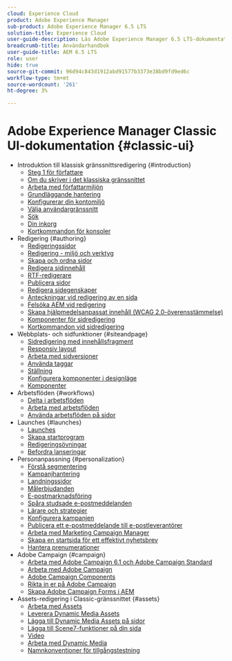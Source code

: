 ```yaml
---
cloud: Experience Cloud
product: Adobe Experience Manager
sub-product: Adobe Experience Manager 6.5 LTS
solution-title: Experience Cloud
user-guide-description: Läs Adobe Experience Manager 6.5 LTS-dokumentationen och se hur det fungerar och vad programmet kan göra för dig.
breadcrumb-title: Användarhandbok
user-guide-title: AEM 6.5 LTS
role: user
hide: true
source-git-commit: 96d94c843d1912abd91577b3373e38bd9fd9ed6c
workflow-type: tm+mt
source-wordcount: '261'
ht-degree: 3%

---
```



# Adobe Experience Manager Classic UI-dokumentation {#classic-ui}

+ Introduktion till klassisk gränssnittsredigering {#introduction}
   + [Steg 1 för författare](/help/sites-classic-ui-authoring/classic-page-author-first-steps.md)
   + [Om du skriver i det klassiska gränssnittet](/help/sites-classic-ui-authoring/classicui.md)
   + [Arbeta med författarmiljön](/help/sites-classic-ui-authoring/author-env.md)
   + [Grundläggande hantering](/help/sites-classic-ui-authoring/author-env-basic-handling.md)
   + [Konfigurerar din kontomiljö](/help/sites-classic-ui-authoring/author-env-user-props.md)
   + [Välja användargränssnitt](/help/sites-classic-ui-authoring/author-env-select-ui.md)
   + [Sök](/help/sites-classic-ui-authoring/author-env-search.md)
   + [Din inkorg](/help/sites-classic-ui-authoring/author-env-inbox.md)
   + [Kortkommandon för konsoler](/help/sites-classic-ui-authoring/author-env-keyboard-shortcuts.md)
+ Redigering {#authoring}
   + [Redigeringssidor](/help/sites-classic-ui-authoring/classic-page-author.md)
   + [Redigering - miljö och verktyg](/help/sites-classic-ui-authoring/classic-page-author-env-tools.md)
   + [Skapa och ordna sidor](/help/sites-classic-ui-authoring/classic-page-author-manage-pages.md)
   + [Redigera sidinnehåll](/help/sites-classic-ui-authoring/classic-page-author-edit-content.md)
   + [RTF-redigerare](/help/sites-classic-ui-authoring/classic-page-author-rich-text-editor.md)
   + [Publicera sidor](/help/sites-classic-ui-authoring/classic-page-author-publish-pages.md)
   + [Redigera sidegenskaper](/help/sites-classic-ui-authoring/classic-page-author-edit-page-properties.md)
   + [Anteckningar vid redigering av en sida](/help/sites-classic-ui-authoring/classic-page-author-annotations.md)
   + [Felsöka AEM vid redigering](/help/sites-classic-ui-authoring/classic-page-author-troubleshooting.md)
   + [Skapa hjälpmedelsanpassat innehåll (WCAG 2.0-överensstämmelse)](/help/sites-classic-ui-authoring/classic-page-author-accessible-content.md)
   + [Komponenter för sidredigering](/help/sites-classic-ui-authoring/classic-page-author-edit-mode.md)
   + [Kortkommandon vid sidredigering](/help/sites-classic-ui-authoring/classic-page-author-keyboard-shortcuts.md)
+ Webbplats- och sidfunktioner {#siteandpage}
   + [Sidredigering med innehållsfragment](/help/sites-classic-ui-authoring/classic-page-author-content-fragments.md)
   + [Responsiv layout](/help/sites-classic-ui-authoring/classic-page-author-responsive-layout.md)
   + [Arbeta med sidversioner](/help/sites-classic-ui-authoring/classic-page-author-work-with-versions.md)
   + [Använda taggar](/help/sites-classic-ui-authoring/classic-feature-tags.md)
   + [Ställning](/help/sites-classic-ui-authoring/classic-feature-scaffolding.md)
   + [Konfigurera komponenter i designläge](/help/sites-classic-ui-authoring/classic-page-author-design-mode.md)
   + [Komponenter](/help/sites-classic-ui-authoring/classic-page-author-default-components.md)
+ Arbetsflöden {#workflows}
   + [Delta i arbetsflöden](/help/sites-classic-ui-authoring/classic-workflows-participating.md)
   + [Arbeta med arbetsflöden](/help/sites-classic-ui-authoring/classic-workflows.md)
   + [Använda arbetsflöden på sidor](/help/sites-classic-ui-authoring/classic-workflows-applying.md)
+ Launches {#launches}
   + [Launches](/help/sites-classic-ui-authoring/classic-launches.md)
   + [Skapa startprogram](/help/sites-classic-ui-authoring/classic-launches-creating.md)
   + [Redigeringsövningar](/help/sites-classic-ui-authoring/classic-launches-editing.md)
   + [Befordra lanseringar](/help/sites-classic-ui-authoring/classic-launches-promoting.md)
+ Personanpassning {#personalization}
   + [Förstå segmentering](/help/sites-classic-ui-authoring/classic-personalization-campaigns-segmentation.md)
   + [Kampanjhantering](/help/sites-classic-ui-authoring/classic-personalization-campaigns.md)
   + [Landningssidor](/help/sites-classic-ui-authoring/classic-personalization-campaigns-landingpage.md)
   + [Målerbjudanden](/help/sites-classic-ui-authoring/classic-personalization-campaigns-target-offers.md)
   + [E-postmarknadsföring](/help/sites-classic-ui-authoring/classic-personalization-campaigns-email.md)
   + [Spåra studsade e-postmeddelanden](/help/sites-classic-ui-authoring/classic-personalization-campaigns-email-tracking-bounces.md)
   + [Lärare och strategier](/help/sites-classic-ui-authoring/classic-personalization-campaigns-teasers-strategy.md)
   + [Konfigurera kampanjen](/help/sites-classic-ui-authoring/classic-personalization-campaigns-setting-up-your.md)
   + [Publicera ett e-postmeddelande till e-postleverantörer](/help/sites-classic-ui-authoring/classic-personalization-campaigns-email-newsletters.md)
   + [Arbeta med Marketing Campaign Manager](/help/sites-classic-ui-authoring/classic-personalization-campaigns-mktg-manager.md)
   + [Skapa en startsida för ett effektivt nyhetsbrev](/help/sites-classic-ui-authoring/classic-personalization-campaigns-email-landingpage.md)
   + [Hantera prenumerationer](/help/sites-classic-ui-authoring/classic-personalization-campaigns-email-subscriptions.md)
+ Adobe Campaign {#campaign}
   + [Arbeta med Adobe Campaign 6.1 och Adobe Campaign Standard](/help/sites-classic-ui-authoring/classic-personalization-ac-campaign.md)
   + [Arbeta med Adobe Campaign](/help/sites-classic-ui-authoring/classic-personalization-ac.md)
   + [Adobe Campaign Components](/help/sites-classic-ui-authoring/classic-personalization-ac-components.md)
   + [Rikta in er på Adobe Campaign](/help/sites-classic-ui-authoring/classic-personalization-ac-target.md)
   + [Skapa Adobe Campaign Forms i AEM](/help/sites-classic-ui-authoring/classic-personalization-ac-forms.md)
+ Assets-redigering i Classic-gränssnittet {#assets}
   + [Arbeta med Assets](/help/sites-classic-ui-authoring/classicui-assets.md)
   + [Leverera Dynamic Media Assets](/help/sites-classic-ui-authoring/dynamic-media-assets-delivering.md)
   + [Lägga till Dynamic Media Assets på sidor](/help/sites-classic-ui-authoring/dynamic-media-assets-adding-to-page.md)
   + [Lägga till Scene7-funktioner på din sida](/help/sites-classic-ui-authoring/manage-assets-classic-s7.md)
   + [Video](/help/sites-classic-ui-authoring/manage-assets-classic-s7-video.md)
   + [Arbeta med Dynamic Media](/help/sites-classic-ui-authoring/dynamic-media-assets.md)
   + [Namnkonventioner för tillgångstestning](/help/sites-classic-ui-authoring/asset-naming-conventions.md)
